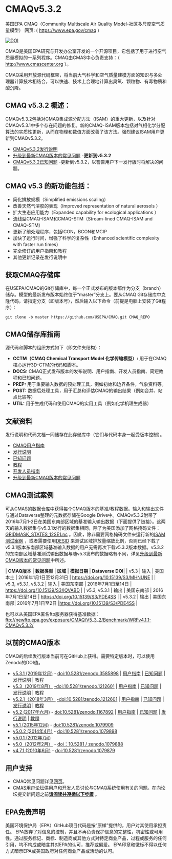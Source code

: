 CMAQv5.3.2
==========

美国EPA CMAQ（Community Multiscale Air Quality Model-社区多尺度空气质量模型） 网页: ( https://www.epa.gov/cmaq )

[![DOI](https://zenodo.org/badge/DOI/10.5281/zenodo.4081737.svg)](https://doi.org/10.5281/zenodo.4081737)

CMAQ是美国EPA研究与开发办公室开发的一个开源项目，它包括了用于进行空气质量模拟的一系列程序。CMAQ由CMAS中心负责支持：（ http://www.cmascenter.org ）。

CMAQ采用开放源代码框架，将当前大气科学和空气质量建模方面的知识与多处理器计算技术相结合，可以快速、技术上合理地计算出臭氧、颗粒物、有毒物质和酸沉降。

## CMAQ v5.3.2 概述：
CMAQv5.3.2包括对CMAQ集成源分配方法（ISAM）的重大更新，以及针对CMAQv5.3.1中多个存在问题的修复。新的CMAQ-ISAM版本包括对气相化学分配算法的实质性更新，从而在物理和数值方面改善了该方法。强烈建议ISAM用户更新到CMAQv5.3.2。
* [CMAQv5.3.2发行说明](DOCS/Release_Notes/README.md)   
* [升级到最新CMAQ版本的常见问题](DOCS/Release_Notes/CMAQ_FAQ.md) **-更新到v5.3.2** 
* [CMAQv5.3.2已知问题](DOCS/Known_Issues/README.md) -更新到v5.3.2，以警告用户下一发行版时将解决的问题。


## CMAQ v5.3 的新功能包括：
* 简化排放规模（Simplified emissions scaling）
* 改善天然气溶胶的表现（Improved representation of natural aerosols ）
* 扩大生态应用能力（Expanded capability for ecological applications ）
* 流线型CMAQ-ISAM和CMAQ-STM（Stream-lined CMAQ-ISAM and CMAQ-STM）
* 更新了前处理程序，包括ICON，BCON和MCIP
* 加快了运行时间，增强了科学的复杂性（Enhanced scientific complexity with faster run times）
* 完全修订的用户指南和教程
* 其他更新记录在发行说明中

## 获取CMAQ存储库

在USEPA/CMAQ的Git存储库中，每一个正式发布的版本都作为分支（branch）储存。模型的最新发布版本始终位于“master”分支上。要从CMAQ Git存储库中克隆代码，请指定分支（即版本号），然后输入以下命令（前提是电脑上安装了Git程序）：

```
git clone -b master https://github.com/USEPA/CMAQ.git CMAQ_REPO
```

## CMAQ储存库指南
源代码和脚本的组织方式如下（即文件夹结构）：
* **CCTM（CMAQ Chemical Transport Model 化学传输模型）:** 用于在CMAQ核心运行3D-CTM的代码和脚本。
* **DOCS:** CMAQ正式发布版本的发布说明、用户指南、开发人员指南、简短教程和已知问题。
* **PREP:** 用于重要输入数据的预处理工具，例如初始和边界条件，气象资料等。
* **POST:** 数据后处理工具，用于汇总和评估CMAQ的输出结果（例如合并、站点比较等）
* **UTIL:** 用于生成代码和使用CMAQ的实用工具（例如化学机理生成器）

## 文献资料
发行说明和代码文档一同储存在此存储库中（它们与代码本身一起受版本控制）。

* [CMAQ用户指南](DOCS/Users_Guide/README.md)   
* [发行说明](DOCS/Release_Notes/README.md)   
* [已知问题](DOCS/Known_Issues/README.md)   
* [教程](DOCS/Users_Guide/Tutorials/README.md)   
* [开发人员指南](DOCS/Developers_Guide/CMAQ_Dev_Guide.md)   
* [升级到最新CMAQ版本的常见问题](DOCS/Release_Notes/CMAQ_FAQ.md) 

## CMAQ测试案例
可从CMAS的数据仓库中获得每个CMAQ版本的基准/教程数据。输入和输出文件与通过Dataverse整理的元数据存储在Google Drive中。CMAQv5.3.2附带了2016年7月1-2日在美国东南部区域的基准输入输出数据（下面提供了链接）。这两天的输入数据集与v5.3.1发行的数据集相同，除了为美国添加了网格掩码文件：[GRIDMASK_STATES_12SE1.nc](https://drive.google.com/file/d/16JJ4d6ChBJsvMc_ErqwDBrFfGh2MnVYR/view?usp=sharing) 。因此，除非需要网格掩码文件来运行新的[ISAM测试案例](DOCS/Users_Guide/Tutorials/CMAQ_UG_tutorial_ISAM.md) ，或者需要使用[DESID](DOCS/Users_Guide/Tutorials/CMAQ_UG_tutorial_emissions.md) 来测试区域排放量缩放比例，否则已经下载了v5.3.1版本东南部区域基准输入数据的用户无需再次下载v5.3.2版本数据。v5.3.2的东南部区域基准测试输出数据与随v5.3发布的数据略有不同，详见[升级到最新CMAQ版本的常见问题](DOCS/Release_Notes/CMAQ_FAQ.md)中所述。

| **CMAQ版本** | **数据类型** | **区域** | **模拟日期** | **Dataverse DOI**|
| v5.3 | 输入 | 美国本土 | 2016年1月1日至12月31日 | https://doi.org/10.15139/S3/MHNUNE |
| v5.3, v5.3.1, v5.3.2 | 输入 | 美国东南部 | 2016年7月1日至14日 | https://doi.org/10.15139/S3/IQVABD |
| v5.3, v5.3.1 | 输出 | 美国东南部 | 2016年7月1日至14日 | https://doi.org/10.15139/S3/PDE4SS |
| v5.3.2 | 输出 | 美国东南部| 2016年7月1日至2日 |https://doi.org/10.15139/S3/PDE4SS |

也可以从美国EPA匿名ftp服务器获得基准数据： ftp://newftp.epa.gov/exposure/CMAQ/V5_3_2/Benchmark/WRFv4.1.1-CMAQv5.3.2/

## 以前的CMAQ版本
CMAQ的后续发行版本当前可在GitHub上获得。需要特定版本时，可以使用Zenodo的DOI值。
* [v5.3.1 (2019年12月)](https://github.com/zhifzhang/CMAQ/tree/5.3.1) - [doi:10.5281/zenodo.3585898](https://doi.org/10.5281/zenodo.3585898) | [用户指南](https://github.com/zhifzhang/CMAQ/blob/5.3.1/DOCS/Users_Guide/README.md) | [已知问题](https://github.com/zhifzhang/CMAQ/blob/5.3.1/DOCS/Known_Issues/README.md) | [发行说明](https://github.com/zhifzhang/CMAQ/blob/5.3.1/DOCS/Release_Notes/README.md) | [教程](https://github.com/zhifzhang/CMAQ/blob/5.3.1/DOCS/Users_Guide/Tutorials/README.md) 
* [v5.3（2019年8月）](https://github.com/zhifzhang/CMAQ/tree/5.3 ) [-doi:10.5281/zenodo.1212601](https://doi.org/10.5281/zenodo.3379043 ) | [用户指南](https://github.com/zhifzhang/CMAQ/blob/5.3/DOCS/Users_Guide/README.md ) | [已知问题](https://github.com/zhifzhang/CMAQ/blob/5.3/DOCS/Known_Issues/README.md )  | [发行说明](https://github.com/zhifzhang/CMAQ/blob/5.3/DOCS/Release_Notes/README.md ) | [教程](https://github.com/zhifzhang/CMAQ/blob/5.3/DOCS/Users_Guide/Tutorials/README.MD )
* [v5.2.1（2018年3月）](https://github.com/zhifzhang/CMAQ/tree/5.2.1 ) [-doi:10.5281/zenodo.1212601](https://zenodo.org/record/1212601 ) | [用户指南](https://github.com/zhifzhang/CMAQ/blob/5.2.1/DOCS/User_Manual/README.md ) | [已知问题](https://github.com/zhifzhang/CMAQ/blob/5.2.1/DOCS/Known_Issues/README.md ) | [发行说明](https://github.com/zhifzhang/CMAQ/blob/5.2.1/CCTM/docs/Release_Notes/README.md ) | [教程](https://github.com/zhifzhang/CMAQ/tree/5.2.1/DOCS/Tutorials )
* [v5.2 (2017年六月)](https://github.com/zhifzhang/CMAQ/tree/5.2 ) - [doi:10.5281/zenodo.1167892](https://zenodo.org/record/1167892 ) | [用户指南](https://github.com/zhifzhang/CMAQ/blob/5.2/DOCS/User_Manual/README.md ) | [已知问题](https://github.com/zhifzhang/CMAQ/blob/5.2/DOCS/Known_Issues/README.md ) | [发行说明](https://github.com/zhifzhang/CMAQ/blob/5.2/CCTM/docs/Release_Notes/README.md ) | [教程](https://github.com/zhifzhang/CMAQ/blob/5.2/DOCS/Tutorials/README.md )
* [v5.1 (2015年12月)](https://github.com/zhifzhang/CMAQ/tree/5.1 ) - [doi:10.5281/zenodo.1079909](https://zenodo.org/record/1079909 )
* [v5.0.2 (2014年4月)](https://github.com/zhifzhang/CMAQ/tree/5.0.2 ) - [doi:10.5281/zenodo.1079898](https://zenodo.org/record/1079898 )
* [v5.0.1 (2012年7月)](https://github.com/zhifzhang/CMAQ/tree/5.0.1 )
* [v5.0（2012年2月）](https://github.com/zhifzhang/CMAQ/tree/5.0 ) - [doi：10.5281 / zenodo.1079888](https://zenodo.org/record/1079888 )
* [v4.7.1 (2010年6月)](https://github.com/zhifzhang/CMAQ/tree/4.7.1 ) - [doi:10.5281/zenodo.1079879](https://zenodo.org/record/1079879 )

## 用户支持
* CMAQ常见问题详见[网页]( https://www.epa.gov/cmaq/frequent-cmaq-questions )。
* [CMAS用户论坛](https://forum.cmascenter.org/)供用户和开发人员讨论与CMAQ系统使用有关的问题。在向论坛提交新问题之前[**请阅读并遵循以下步骤**](https://forum.cmascenter.org/t/please-read-before-posting/1321) 。

## EPA免责声明
美国环境保护局（EPA）GitHub项目代码是按“原样”提供的，用户对其使用承担责任。 EPA放弃了对信息的控制，并且不再负责保护信息的完整性，机密性或可用性。通过服务标记、商标、制造商或其他方式对特定商业产品，过程或服务的任何引用，均不构成或暗含其对EPA的认可，推荐或偏爱。 EPA印章和徽标不得以任何方式暗示EPA或美国政府对任何商业产品或活动的认可。   [<img src="https://licensebuttons.net/p/mark/1.0/88x31.png" width="50" height="15">](https://creativecommons.org/publicdomain/zero/1.0/)